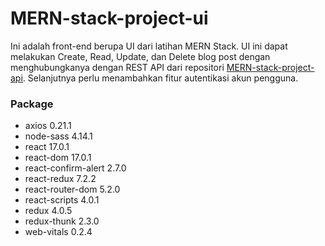 # MERN-stack-project-ui

Ini adalah front-end berupa UI dari latihan MERN Stack. UI ini dapat melakukan Create, Read, Update, dan Delete blog post dengan menghubungkanya dengan REST API dari repositori [MERN-stack-project-api](https://github.com/vysf/MERN-stack-project-api). Selanjutnya perlu menambahkan fitur autentikasi akun pengguna.

### Package

- axios 0.21.1
- node-sass 4.14.1
- react 17.0.1
- react-dom 17.0.1
- react-confirm-alert 2.7.0
- react-redux 7.2.2
- react-router-dom 5.2.0
- react-scripts 4.0.1
- redux 4.0.5
- redux-thunk 2.3.0
- web-vitals 0.2.4
